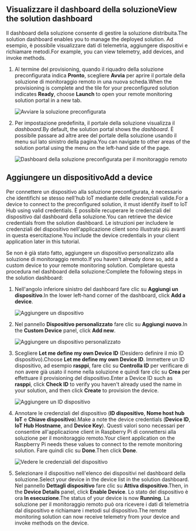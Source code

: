 ## <a name="view-the-solution-dashboard"></a><span data-ttu-id="fef76-101">Visualizzare il dashboard della soluzione</span><span class="sxs-lookup"><span data-stu-id="fef76-101">View the solution dashboard</span></span>

<span data-ttu-id="fef76-102">Il dashboard della soluzione consente di gestire la soluzione distribuita.</span><span class="sxs-lookup"><span data-stu-id="fef76-102">The solution dashboard enables you to manage the deployed solution.</span></span> <span data-ttu-id="fef76-103">Ad esempio, è possibile visualizzare dati di telemetria, aggiungere dispositivi e richiamare metodi.</span><span class="sxs-lookup"><span data-stu-id="fef76-103">For example, you can view telemetry, add devices, and invoke methods.</span></span>

1. <span data-ttu-id="fef76-104">Al termine del provisioning, quando il riquadro della soluzione preconfigurata indica **Pronto**, scegliere **Avvia** per aprire il portale della soluzione di monitoraggio remoto in una nuova scheda.</span><span class="sxs-lookup"><span data-stu-id="fef76-104">When the provisioning is complete and the tile for your preconfigured solution indicates **Ready**, choose **Launch** to open your remote monitoring solution portal in a new tab.</span></span>

    ![Avviare la soluzione preconfigurata][img-launch-solution]

1. <span data-ttu-id="fef76-106">Per impostazione predefinita, il portale della soluzione visualizza il *dashboard*.</span><span class="sxs-lookup"><span data-stu-id="fef76-106">By default, the solution portal shows the *dashboard*.</span></span> <span data-ttu-id="fef76-107">È possibile passare ad altre aree del portale della soluzione usando il menu sul lato sinistro della pagina.</span><span class="sxs-lookup"><span data-stu-id="fef76-107">You can navigate to other areas of the solution portal using the menu on the left-hand side of the page.</span></span>

    ![Dashboard della soluzione preconfigurata per il monitoraggio remoto][img-menu]

## <a name="add-a-device"></a><span data-ttu-id="fef76-109">Aggiungere un dispositivo</span><span class="sxs-lookup"><span data-stu-id="fef76-109">Add a device</span></span>

<span data-ttu-id="fef76-110">Per connettere un dispositivo alla soluzione preconfigurata, è necessario che identifichi se stesso nell'hub IoT mediante delle credenziali valide.</span><span class="sxs-lookup"><span data-stu-id="fef76-110">For a device to connect to the preconfigured solution, it must identify itself to IoT Hub using valid credentials.</span></span> <span data-ttu-id="fef76-111">È possibile recuperare le credenziali del dispositivo dal dashboard della soluzione.</span><span class="sxs-lookup"><span data-stu-id="fef76-111">You can retrieve the device credentials from the solution dashboard.</span></span> <span data-ttu-id="fef76-112">Le istruzioni per includere le credenziali del dispositivo nell'applicazione client sono illustrate più avanti in questa esercitazione.</span><span class="sxs-lookup"><span data-stu-id="fef76-112">You include the device credentials in your client application later in this tutorial.</span></span>

<span data-ttu-id="fef76-113">Se non è già stato fatto, aggiungere un dispositivo personalizzato alla soluzione di monitoraggio remoto.</span><span class="sxs-lookup"><span data-stu-id="fef76-113">If you haven't already done so, add a custom device to your remote monitoring solution.</span></span> <span data-ttu-id="fef76-114">Completare questa procedura nel dashboard della soluzione:</span><span class="sxs-lookup"><span data-stu-id="fef76-114">Complete the following steps in the solution dashboard:</span></span>

1. <span data-ttu-id="fef76-115">Nell'angolo inferiore sinistro del dashboard fare clic su **Aggiungi un dispositivo**.</span><span class="sxs-lookup"><span data-stu-id="fef76-115">In the lower left-hand corner of the dashboard, click **Add a device**.</span></span>

   ![Aggiungere un dispositivo][1]

1. <span data-ttu-id="fef76-117">Nel pannello **Dispositivo personalizzato** fare clic su **Aggiungi nuovo**.</span><span class="sxs-lookup"><span data-stu-id="fef76-117">In the **Custom Device** panel, click **Add new**.</span></span>

   ![Aggiungere un dispositivo personalizzato][2]

1. <span data-ttu-id="fef76-119">Scegliere **Let me define my own Device ID** (Desidero definire il mio ID dispositivo).</span><span class="sxs-lookup"><span data-stu-id="fef76-119">Choose **Let me define my own Device ID**.</span></span> <span data-ttu-id="fef76-120">Immettere un ID dispositivo, ad esempio **rasppi**, fare clic su **Controlla ID** per verificare di non avere già usato il nome nella soluzione e quindi fare clic su **Crea** per effettuare il provisioning del dispositivo.</span><span class="sxs-lookup"><span data-stu-id="fef76-120">Enter a Device ID such as **rasppi**, click **Check ID** to verify you haven't already used the name in your solution, and then click **Create** to provision the device.</span></span>

   ![Aggiungere un ID dispositivo][3]

1. <span data-ttu-id="fef76-122">Annotare le credenziali del dispositivo (**ID dispositivo**, **Nome host hub IoT** e **Chiave dispositivo**).</span><span class="sxs-lookup"><span data-stu-id="fef76-122">Make a note the device credentials (**Device ID**, **IoT Hub Hostname**, and **Device Key**).</span></span> <span data-ttu-id="fef76-123">Questi valori sono necessari per consentire all'applicazione client in Raspberry Pi di connettersi alla soluzione per il monitoraggio remoto.</span><span class="sxs-lookup"><span data-stu-id="fef76-123">Your client application on the Raspberry Pi needs these values to connect to the remote monitoring solution.</span></span> <span data-ttu-id="fef76-124">Fare quindi clic su **Done**.</span><span class="sxs-lookup"><span data-stu-id="fef76-124">Then click **Done**.</span></span>

    ![Vedere le credenziali del dispositivo][4]

1. <span data-ttu-id="fef76-126">Selezionare il dispositivo nell'elenco dei dispositivi nel dashboard della soluzione.</span><span class="sxs-lookup"><span data-stu-id="fef76-126">Select your device in the device list in the solution dashboard.</span></span> <span data-ttu-id="fef76-127">Nel pannello **Dettagli dispositivo** fare clic su **Attiva dispositivo**.</span><span class="sxs-lookup"><span data-stu-id="fef76-127">Then, in the **Device Details** panel, click **Enable Device**.</span></span> <span data-ttu-id="fef76-128">Lo stato del dispositivo è ora **In esecuzione**.</span><span class="sxs-lookup"><span data-stu-id="fef76-128">The status of your device is now **Running**.</span></span> <span data-ttu-id="fef76-129">La soluzione per il monitoraggio remoto può ora ricevere i dati di telemetria dal dispositivo e richiamare i metodi sul dispositivo.</span><span class="sxs-lookup"><span data-stu-id="fef76-129">The remote monitoring solution can now receive telemetry from your device and invoke methods on the device.</span></span>

[img-launch-solution]: media/iot-suite-raspberry-pi-kit-view-solution/launch.png
[img-menu]: media/iot-suite-raspberry-pi-kit-view-solution/menu.png
[1]: media/iot-suite-raspberry-pi-kit-view-solution/suite0.png
[2]: media/iot-suite-raspberry-pi-kit-view-solution/suite1.png
[3]: media/iot-suite-raspberry-pi-kit-view-solution/suite2.png
[4]: media/iot-suite-raspberry-pi-kit-view-solution/suite3.png